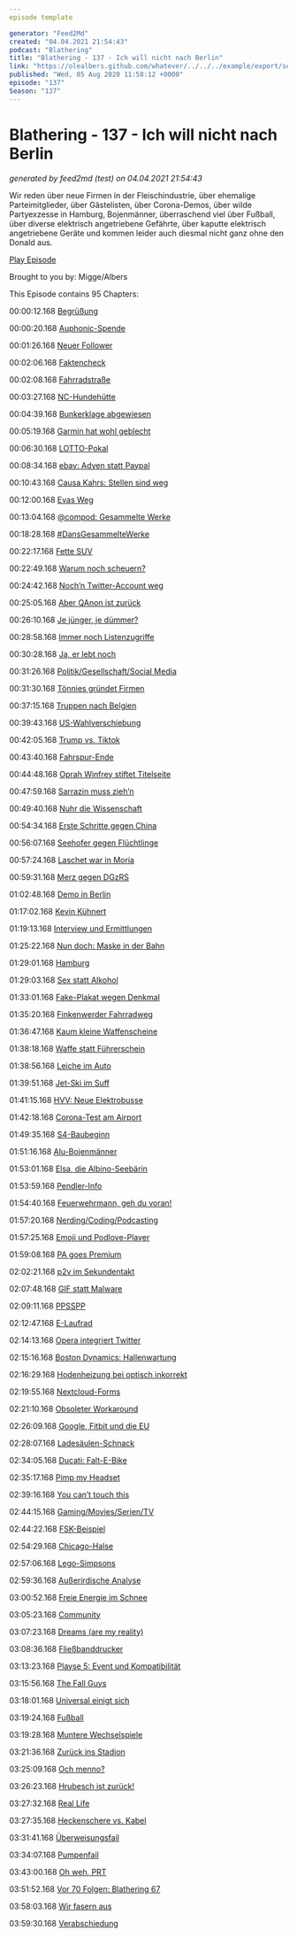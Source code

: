 ```yaml
---
episode template

generator: "Feed2Md"
created: "04.04.2021 21:54:43"
podcast: "Blathering"
title: "Blathering - 137 - Ich will nicht nach Berlin"
link: "https://olealbers.github.com/whatever/../../../example/export/seasons/5/2020/8/Blathering - 137 - Ich will nicht nach Berlin.md"
published: "Wed, 05 Aug 2020 11:58:12 +0000"
episode: "137"
Season: "137"
---
```


# Blathering - 137 - Ich will nicht nach Berlin
_generated by feed2md (test) on 04.04.2021 21:54:43_

Wir reden über neue Firmen in der Fleischindustrie, über ehemalige Parteimitglieder, über Gästelisten, über Corona-Demos, über wilde Partyexzesse in Hamburg, Bojenmänner, überraschend viel über Fußball, über diverse elektrisch angetriebene Gefährte, über kaputte elektrisch angetriebene Geräte und kommen leider auch diesmal nicht ganz ohne den Donald aus.

[Play Episode](https://www.blathering.de/podlove/file/1298/s/feed/c/mp3/blathering_137.mp3)

Brought to you by: Migge/Albers

This Episode contains 95 Chapters:


00:00:12.168 [Begrüßung]()

00:00:20.168 [Auphonic-Spende](https://twitter.com/blathering_pod/status/1288122731729362946)

00:01:26.168 [Neuer Follower](https://twitter.com/geni256)

00:02:06.168 [Faktencheck]()

00:02:08.168 [Fahrradstraße](https://de.wikipedia.org/wiki/Fahrradstra%C3%9Fe#Deutschland)

00:03:27.168 [NC-Hundehütte](https://www.theverge.com/2018/12/19/18148028/ford-noise-canceling-kennel-fireworks-dog-interventions)

00:04:39.168 [Bunkerklage abgewiesen](https://hamburg1.de/nachrichten/45668/Klage_am_Verwaltungsgericht_abgewiesen.html)

00:05:19.168 [Garmin hat wohl geblecht](https://www.bbc.com/news/technology-53553576)

00:06:30.168 [LOTTO-Pokal](https://www.hfv.de/artikel/lotto-pokal-2019-20-kann-in-hamburg-gespielt-werden/)

00:08:34.168 [ebay: Adyen statt Paypal](https://www.chip.de/news/Vertraege-mit-Paypal-laufen-aus-Was-sich-auf-Ebay-aendert_182857460.html)

00:10:43.168 [Causa Kahrs: Stellen sind weg](https://www.spiegel.de/politik/deutschland/eva-hoegl-neue-wehrbeauftragte-spart-sich-referenten-a-00000000-0002-0001-0000-000172071798)

00:12:00.168 [Evas Weg](https://www.rnd.de/medien/geschafte-mit-dem-weltuntergang-der-tiefe-fall-der-eva-herman-27QZRGF46VF5FJYBF5UGM3TRKQ.html)

00:13:04.168 [@compod: Gesammelte Werke](https://twitter.com/search?q=(from%3Acompod)%20(%40blathering_pod)%20until%3A2020-08-04%20since%3A2020-07-27&src=typed_query&f=live)

00:18:28.168 [#DansGesammelteWerke](https://twitter.com/search?q=(from%3Aevildanwallace)%20(%40blathering_pod)%20until%3A2020-08-04%20since%3A2020-07-27&src=typed_query&f=live)

00:22:17.168 [Fette SUV](https://www.t-online.de/auto/technik/id_79638412/diese-suv-sind-zu-schwer-um-auf-dem-gehweg-zu-parken.html)

00:22:49.168 [Warum noch scheuern?](https://www.spiegel.de/netzwelt/netzpolitik/andreas-scheuer-der-verkehrsminister-ist-so-unglaublich-gut-im-schlechtsein-kolumne-a-7ed2c116-0d37-40b4-9f2a-a8ab019bf83f)

00:24:42.168 [Noch’n Twitter-Account weg](https://www.derstandard.at/story/2000119098640/twitter-macht-konto-von-frueherem-ku-klux-klan-chef-david)

00:25:05.168 [Aber QAnon ist zurück](https://www.dailydot.com/debug/qanon-twitter-ban-evasion/)

00:26:10.168 [Je jünger, je dümmer?](https://www.tagesschau.de/ausland/twitter-festnahme-hack-101.html)

00:28:58.168 [Immer noch Listenzugriffe](https://www.tagesschau.de/inland/corona-gaestelisten-polizei-101.html)

00:30:28.168 [Ja, er lebt noch](https://www.flightradar24.com/blog/boeing-confirms-end-of-747-production-further-reduces-output-of-other-jets/)

00:31:26.168 [Politik/Gesellschaft/Social Media]()

00:31:30.168 [Tönnies gründet Firmen](https://www.tagesschau.de/faktenfinder/toennies-faktenfinder-101.html)

00:37:15.168 [Truppen nach Belgien](https://twitter.com/StefanLeifert/status/1288780510328688640)

00:39:43.168 [US-Wahlverschiebung](https://twitter.com/Evan_Hadfield/status/1288821062352941056)

00:42:05.168 [Trump vs. Tiktok](https://taz.de/Chinesischer-Video-App-droht-Verbot-in-USA/!5705151/)

00:43:40.168 [Fahrspur-Ende](https://www.tagesschau.de/schlusslicht/fahrspurende-101.html)

00:44:48.168 [Oprah Winfrey stiftet Titelseite](https://www.theguardian.com/us-news/2020/jul/30/oprah-winfrey-magazine-breonna-taylor)

00:47:59.168 [Sarrazin muss zieh’n](https://twitter.com/tazgezwitscher/status/1289223047002517510)

00:49:40.168 [Nuhr die Wissenschaft](http://www.hellojed.de/wp/2020/08/kanzel-culture/)

00:54:34.168 [Erste Schritte gegen China](https://www.tagesschau.de/ausland/hongkong-bundesregierung-auslieferungsabkommen-103.html)

00:56:07.168 [Seehofer gegen Flüchtlinge](https://www.zdf.de/nachrichten/politik/seehofer-bundeslaender-aufnahme-fluechtlinge-100.html)

00:57:24.168 [Laschet war in Moria](https://www.tagesschau.de/inland/laschet-moria-101.html)

00:59:31.168 [Merz gegen DGzRS](https://twitter.com/wilke_tobias/status/1288954289000456194)

01:02:48.168 [Demo in Berlin](https://dobschat.io/querdenker-nein-egoistische-vollidioten-seid-ihr/)

01:17:02.168 [Kevin Kühnert](https://www.spiegel.de/politik/deutschland/kevin-kuehnert-warum-der-juso-chef-sein-amt-aufgibt-a-a87b91a0-7f91-4c6c-b955-b80ea0974bd8)

01:19:13.168 [Interview und Ermittlungen](https://twitter.com/tagesschau/status/1290463468395560960)

01:25:22.168 [Nun doch: Maske in der Bahn](https://www.spiegel.de/wirtschaft/ermahnung-von-andreas-scheuer-bahn-verspricht-energischere-durchsetzung-der-maskenpflicht-a-08f0dfa7-6727-4bd3-adda-b034033f7f4e)

01:29:01.168 [Hamburg]()

01:29:03.168 [Sex statt Alkohol](https://www.ndr.de/nachrichten/hamburg/Hamburger-Polizei-loest-mehrere-Sex-Partys-auf,swingerclub104.html)

01:33:01.168 [Fake-Plakat wegen Denkmal](https://www.mopo.de/hamburg/neue-fake-plakate-in-hamburg-aufgetaucht-diese-gruppe-steckt-hinter-der-aktion-37087420)

01:35:20.168 [Finkenwerder Fahrradweg](https://www.ndr.de/fernsehen/sendungen/hamburg_journal/Finkenwerder-hat-einen-neuen-Radweg,hamj98266.html)

01:36:47.168 [Kaum kleine Waffenscheine](https://hamburg1.de/nachrichten/45707/Hamburg_hat_die_wenigsten_Waffenscheine.html)

01:38:18.168 [Waffe statt Führerschein](https://www.ndr.de/fernsehen/sendungen/hamburg_journal/Waffen-in-Lohbruegge-beschlagnahmt,hamj98280.html)

01:38:56.168 [Leiche im Auto](https://www.ndr.de/nachrichten/hamburg/Hamburger-findet-Leiche-in-seinem-Auto,leiche732.html)

01:39:51.168 [Jet-Ski im Suff](https://hamburg1.de/nachrichten/45722/Jet_Ski_Unfall_Zwei_Personen_in_Lebensgefahr.html)

01:41:15.168 [HVV: Neue Elektrobusse](https://www.ndr.de/fernsehen/sendungen/hamburg_journal_1800/Hamburg-testet-neue-E-Busse,hamj98258.html)

01:42:18.168 [Corona-Test am Airport](https://www.ndr.de/fernsehen/sendungen/hamburg_journal/Flughafen-Corona-Testzentrum-geht-an-Start,hamj98308.html)

01:49:35.168 [S4-Baubeginn](https://hamburg1.de/nachrichten/45708/Baubeginn_fuer_neue_S_Bahn_Linie_4_angekuendigt.html)

01:51:16.168 [Alu-Bojenmänner](https://www.ndr.de/nachrichten/hamburg/Neue-Bojen-Maenner-Der-erste-steht-schon,bojenmaenner110.html)

01:53:01.168 [Elsa, die Albino-Seebärin](https://hamburg1.de/nachrichten/45741/Albino_Seebaerenbaby_heisst_Elsa.html)

01:53:59.168 [Pendler-Info](https://twitter.com/stammtischphilo/status/1290015207176065026)

01:54:40.168 [Feuerwehrmann, geh du voran!](https://www.instagram.com/p/CDdLU42q4cD/)

01:57:20.168 [Nerding/Coding/Podcasting]()

01:57:25.168 [Emoji und Podlove-Player](https://github.com/podlove/podlove-web-player/issues/935)

01:59:08.168 [PA goes Premium](https://podcastaddict.com/premium)

02:02:21.168 [p2v im Sekundentakt](https://twitter.com/stammtischphilo/status/1289244437751660546)

02:07:48.168 [GIF statt Malware](https://www.zdnet.de/88381784/gifs-statt-malware-unbekannter-hacker-sabotiert-emotet-botnet/)

02:09:11.168 [PPSSPP](https://www.ppsspp.org/)

02:12:47.168 [E-Laufrad](https://www.golem.de/news/grommy-mondraker-stellt-elektrisches-laufrad-fuer-kinder-vor-2007-149908.html)

02:14:13.168 [Opera integriert Twitter](https://blogs.opera.com/desktop/2020/06/opera-69-comes-with-built-in-twitter/)

02:15:16.168 [Boston Dynamics: Hallenwartung](https://www.golem.de/news/boston-dynamics-roboterhunde-scannen-ein-werk-von-ford-2007-149913.html)

02:16:29.168 [Hodenheizung bei optisch inkorrekt](https://youtu.be/PUk_PWU8oVI?t=2710)

02:19:55.168 [Nextcloud-Forms](https://twitter.com/stammtischphilo/status/1289998737721499655)

02:21:10.168 [Obsoleter Workaround](https://docs.microsoft.com/de-de/office/vba/excel/concepts/working-with-other-applications/controlling-one-microsoft-office-application-from-another)

02:26:09.168 [Google, Fitbit und die EU](https://www.golem.de/news/verbraucherschutz-eu-will-googles-fitbit-uebernahme-untersuchen-2007-149968.html)

02:28:07.168 [Ladesäulen-Schnack](https://de.motor1.com/reviews/400546/tatsachlicher-verbrauch-bmw-330e-pluginhybrid-test/)

02:34:05.168 [Ducati: Falt-E-Bike](https://www.golem.de/news/motorrad-hersteller-auf-abwegen-ducati-stellt-faltbare-e-bikes-vor-2008-150002.html)

02:35:17.168 [Pimp my Headset](https://twitter.com/tmigge/status/1289959990946455553)

02:39:16.168 [You can’t touch this](https://twitter.com/golem/status/1290523915148824576)

02:44:15.168 [Gaming/Movies/Serien/TV]()

02:44:22.168 [FSK-Beispiel](https://de.wikipedia.org/wiki/City_Hunter_(1993))

02:54:29.168 [Chicago-Halse](https://twitter.com/stammtischphilo/status/1289268903588265984)

02:57:06.168 [Lego-Simpsons](https://en.wikipedia.org/wiki/Brick_Like_Me)

02:59:36.168 [Außerirdische Analyse](https://twitter.com/stammtischphilo/status/1289592893124956160)

03:00:52.168 [Freie Energie im Schnee](https://twitter.com/stammtischphilo/status/1289938532455202817)

03:05:23.168 [Community](https://twitter.com/stammtischphilo/status/1290013724770594816)

03:07:23.168 [Dreams (are my reality)](https://twitter.com/stammtischphilo/status/1290348629870477313)

03:08:36.168 [Fließbanddrucker](https://twitter.com/RealSexyCyborg/status/1290540376609058816)

03:13:23.168 [Playse 5: Event und Kompatibilität](https://twitter.com/stammtischphilo/status/1290590561930485761)

03:15:56.168 [The Fall Guys](https://twitter.com/FallGuysGame)

03:18:01.168 [Universal einigt sich](https://www.golem.de/news/corona-universal-filme-kuenftig-schneller-als-vod-verfuegbar-2007-149939.html)

03:19:24.168 [Fußball]()

03:19:28.168 [Muntere Wechselspiele](https://twitter.com/fcstpauli/status/1289833951595573249)

03:21:36.168 [Zurück ins Stadion](https://www.fcstpauli.com/news/dfl-mitgliederversammlung-beschliesst-rahmenbedingungen-fuer-rueckkehr-von-fans/)

03:25:09.168 [Och menno?](https://twitter.com/stammtischphilo/status/1288836011385139200)

03:26:23.168 [Hrubesch ist zurück!](https://de.wikipedia.org/wiki/Horst_Hrubesch)

03:27:32.168 [Real Life]()

03:27:35.168 [Heckenschere vs. Kabel](https://twitter.com/tmigge/status/1289506947218038785)

03:31:41.168 [Überweisungsfail](https://twitter.com/stammtischphilo/status/1289149133421502467)

03:34:07.168 [Pumpenfail](https://de.wikipedia.org/wiki/Schmutzwasserpumpe)

03:43:00.168 [Oh weh, PRT](https://de.wikipedia.org/wiki/Periradikul%C3%A4re_Therapie)

03:51:52.168 [Vor 70 Folgen: Blathering 67](https://www.blathering.de/2019/01/blathering-067-es-ist-nicht-alles-gold-was-man-kredenzt/)

03:58:03.168 [Wir fasern aus]()

03:59:30.168 [Verabschiedung]()


